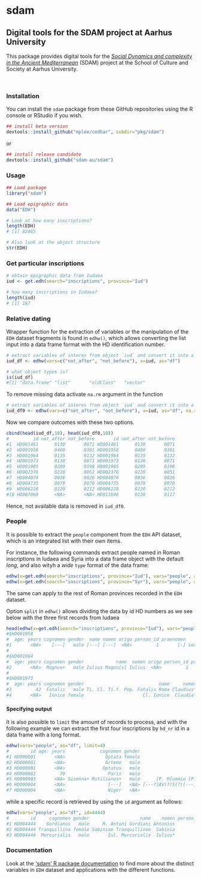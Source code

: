 # sdam

## Digital tools for the SDAM project at Aarhus University

This package provides digital tools for the [*Social Dynamics and complexity
in the Ancient Mediterranean*](https://sdam-au.github.io/sdam-au/) (SDAM) project 
at the School of Culture and Society at Aarhus University.



<br/>

### Installation

You can install the `sdam` package from these GitHub repositories using the R console or RStudio if you wish.

```r
## install beta version
devtools::install_github("mplex/cedhar", subdir="pkg/sdam")
```
or 

```r
## install release candidate
devtools::install_github("sdam-au/sdam")
```


### Usage

```r
## Load package
library("sdam")
```

```r
## Load epigraphic data
data("EDH")
```

```r
# Look at how many inscriptions?
length(EDH)
# [1] 82465
```


```r
# Also look at the object structure
str(EDH)
```


### Get particular inscriptions

```r
# obtain epigraphic data from Iudaea
iud <- get.edh(search="inscriptions", province="Iud")
```

```r
# how many inscriptions in Iudaea?
length(iud)
# [1] 187
```


### Relative dating

Wrapper function for the extraction of variables or the manipulation of the `EDH` dataset fragments is found in `edhw()`, 
which allows converting the list input into a data frame format with the HD identification number.


```r
# extract variables of interes from object `iud` and convert it into a data frame
iud_df <- edhw(vars=c("not_after", "not_before"), x=iud, as="df")

# what object types is?
is(iud_df)
#[1] "data.frame" "list"       "oldClass"   "vector"  
```


To remove missing data activate `na.rm` argument in the function

```r
# extract variables of interes from object `iud` and convert it into a data frame
iud_df0 <- edhw(vars=c("not_after", "not_before"), x=iud, as="df", na.rm=TRUE)
```

Now we compare outcomes with these two options.

```r
cbind(head(iud_df,10), head(iud_df0,10))
#         id not_after not_before       id not_after not_before
#1  HD001461      0130       0071 HD001461      0130       0071
#2  HD001958      0400       0301 HD001958      0400       0301
#3  HD001964      0135       0132 HD001964      0135       0132
#4  HD001973      0130       0071 HD001973      0130       0071
#5  HD001985      0209       0198 HD001985      0209       0198
#6  HD002376      0220       0051 HD002376      0220       0051
#7  HD004074      0036       0026 HD004074      0036       0026
#8  HD004735      0079       0070 HD004735      0079       0070
#9  HD006228      0220       0212 HD006228      0220       0212
#10 HD007068      <NA>       <NA> HD011646      0138       0117
```

Hence, not available data is removed in `iud_df0`.



### People

It is possible to extract the `people` component from the `EDH` API dataset, which is an integrated list with their own items.

For instance, the following commands extract people named in Roman inscriptions in Iudaea and Syria into a data frame object 
with the default *long*, and also wityh a *wide* `type` format of the data frame:

```r
edhw(x=get.edh(search="inscriptions", province="Iud"), vars="people", as="df")
edhw(x=get.edh(search="inscriptions", province="Syr"), vars="people", as="df", type="wide")
```

The same can apply to the rest of Roman provinces recorded in the `EDH` dataset.


Option `split` in ``edhw()`` allows dividing the data by id HD numbers as we see below with the three first records from Iudaea

```r
head(edhw(x=get.edh(search="inscriptions", province="Iud"), vars="people", as="df", split=TRUE), 3)
#$HD001958
#  age: years cognomen gender  name nomen origo person_id praenomen           status tribus
#1       <NA>    [---]   male [---] [---]  <NA>         1       [-] senatorial order   <NA>
#
#$HD001964
#  age: years cognomen gender            name  nomen origo person_id praenomen             status tribus
#2       <NA>  Magnus+   male Iulius Magnu[s] Iulius  <NA>         1      <NA> military personnel   <NA>
#
#$HD001973
#  age: years cognomen gender                            name     nomen origo person_id praenomen                status tribus
#3         42  Fatalis   male Ti. Cl. Ti.f. Pop. Fatalis Roma Claudius*  Roma         1       Ti.    military personnel    POP
#4       <NA>   Ionice female                      Cl. Ionice  Claudia*  <NA>         2      <NA> freedmen / freedwomen   <NA>
```




#### Specifying output

It is also possible to `limit` the amount of records to process, and with the following example we can extract the first four 
inscriptions by `hd_nr` id in a data frame with a long format.

```r
edhw(vars="people", as="df", limit=4)
#        id age: years             cognomen gender                                              name    nomen person_id praenomen           status   tribus
#1 HD000001       <NA>               Optata female                               Noniae P.f. Optatae    Nonia         1      <NA>             <NA>     <NA>
#2 HD000001       <NA>               Artemo   male                                 C. Iulio Artemoni   Iulius         2        C.             <NA>     <NA>
#3 HD000001       <NA>              Optatus   male                            C. Iulius C.f. Optatus   Iulius         3        C.             <NA>     <NA>
#4 HD000002         70                Paris   male                                  C. Sextius Paris  Sextius         1        C.             <NA>     <NA>
#5 HD000003       <NA> Sisenna+ Rutilianus+   male      [P. M]ummio [P.f. Gal. S]isenna[e Rutiliano] Mummius+         1       P.+ senatorial order Galeria+
#6 HD000004       <NA>                [---]   <NA> [---?]AV(?)S(?)[---]L(?)L(?)A M. Porci Nigri ser.     <NA>         1      <NA>           slaves     <NA>
#7 HD000004       <NA>                Niger   <NA>                                    M. Porci Nigri  Porcius         2        M.             <NA>     <NA>
```

while a specific record is retrieved by using the `id` argument as follows:


```r
edhw(vars="people", as="df", id=4444)
#        id     cognomen gender                   name    nomen person_id praenomen           status
#1 HD004444    Gordianus   male     M. Antoni Gordiani Antonius         1        M.             <NA>
#2 HD004444 Tranquillina female Sabiniae Tranquillinae  Sabinia         2      <NA>             <NA>
#3 HD004444  Mercurialis   male       Iul. Mercurialis  Iulius*         3      <NA> equestrian order
```






### Documentation

Look at the ['sdam' R package documentation](https://sdam-au.github.io/sdam/) to find more about the distinct variables in `EDH` dataset 
and applications with the different functions.

